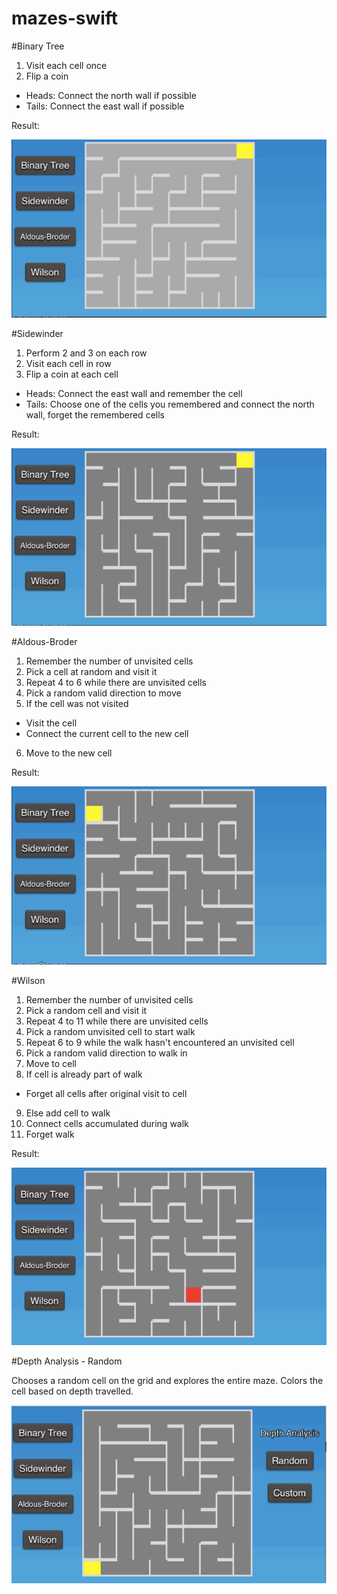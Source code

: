 # mazes-swift

#Binary Tree
1. Visit each cell once
2. Flip a coin
  - Heads: Connect the north wall if possible
  - Tails: Connect the east wall if possible
  
Result:

![](./binary-tree.gif)

#Sidewinder
1. Perform 2 and 3 on each row
2. Visit each cell in row
3. Flip a coin at each cell
  - Heads: Connect the east wall and remember the cell
  - Tails: Choose one of the cells you remembered and connect the north wall, forget the remembered cells

Result:

![](./sidewinder.gif)

#Aldous-Broder
1. Remember the number of unvisited cells
2. Pick a cell at random and visit it
3. Repeat 4 to 6 while there are unvisited cells
4. Pick a random valid direction to move
5. If the cell was not visited
  - Visit the cell
  - Connect the current cell to the new cell
6. Move to the new cell

Result:

![](./aldous-broder.gif)

#Wilson
1. Remember the number of unvisited cells
2. Pick a random cell and visit it
3. Repeat 4 to 11 while there are unvisited cells
4. Pick a random unvisited cell to start walk
5. Repeat 6 to 9 while the walk hasn't encountered an unvisited cell
6. Pick a random valid direction to walk in
7. Move to cell
8. If cell is already part of walk
  - Forget all cells after original visit to cell
9. Else add cell to walk
10. Connect cells accumulated during walk
11. Forget walk


Result:

![](./wilson.gif)

#Depth Analysis - Random

Chooses a random cell on the grid and explores the entire maze.  Colors the cell based on depth travelled.

![](./random-depth-analysis.gif)

